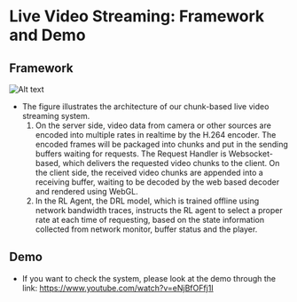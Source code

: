 # Live Video Streaming: Framework and Demo
## Framework
![Alt text](https://github.com/ullstreaming2020/livestreaming_demo/blob/master/pic.png)
* The figure illustrates the architecture of our chunk-based live video streaming system.
  1. On the server side, video data from camera or other sources are encoded into multiple rates in realtime by the H.264 encoder. The encoded frames will be packaged into chunks and put in the sending buffers waiting for requests. The Request Handler is Websocket-based, which delivers the requested video chunks to the client. On the client side, the received video chunks are appended into a receiving buffer, waiting to be decoded by the web based decoder and rendered using WebGL.
  1. In the RL Agent, the DRL model, which is trained offline using network bandwidth traces, instructs the RL agent to select a proper rate at each time of requesting, based on the state information collected from network monitor, buffer status and the player.
## Demo
* If you want to check the system, please look at the demo through the link:
https://www.youtube.com/watch?v=eNjBfOFfj1I
